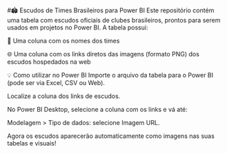 #🏟️ Escudos de Times Brasileiros para Power BI
Este repositório contém uma tabela com escudos oficiais de clubes brasileiros, prontos para serem usados em projetos no Power BI. A tabela possui:

🧾 Uma coluna com os nomes dos times

🌐 Uma coluna com os links diretos das imagens (formato PNG) dos escudos hospedados na web

💡 Como utilizar no Power BI
Importe o arquivo da tabela para o Power BI (pode ser via Excel, CSV ou Web).

Localize a coluna dos links de escudos.

No Power BI Desktop, selecione a coluna com os links e vá até:

Modelagem > Tipo de dados: selecione Imagem URL.

Agora os escudos aparecerão automaticamente como imagens nas suas tabelas e visuais!
